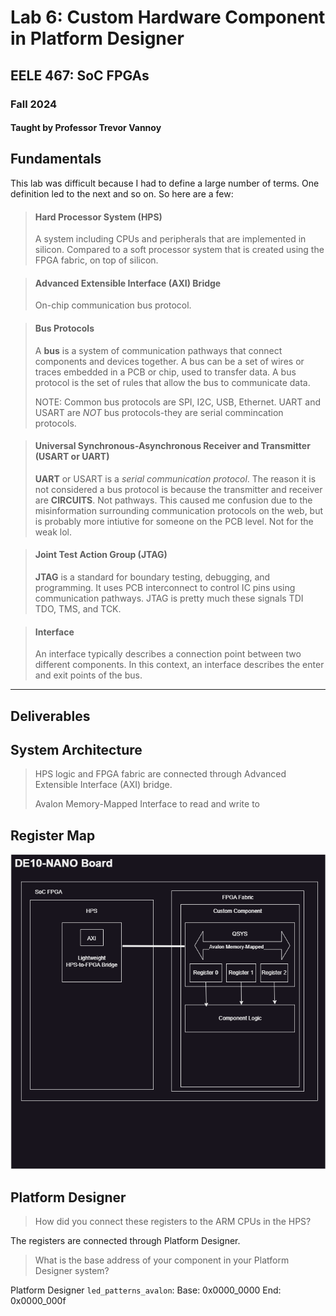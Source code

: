 # Lab 6: Custom Hardware Component in Platform Designer
## EELE 467: SoC FPGAs
### Fall 2024
#### Taught by Professor Trevor Vannoy

## Fundamentals
This lab was difficult because I had to define a large number of terms. One definition led to the next and so on. So here are a few:

> #### Hard Processor System (HPS)
>A system including CPUs and peripherals that are implemented in silicon.
Compared to a soft processor system that is created using the FPGA fabric, on top of silicon.

 > #### Advanced Extensible Interface (AXI) Bridge 
 > On-chip communication bus protocol.

> #### Bus Protocols
>  A __bus__ is a system of communication pathways that connect components and devices together.
> A bus can be a set of wires or traces embedded in a PCB or chip, used to transfer data. A bus protocol is the set of rules that allow the bus to communicate data.
>
> NOTE: Common bus protocols are SPI, I2C, USB, Ethernet. UART and USART are _NOT_ bus protocols-they are serial commincation protocols.

> #### Universal Synchronous-Asynchronous Receiver and Transmitter (USART or UART)
> __UART__ or USART is a _serial communication protocol_. The reason it is not considered a bus protocol is because the transmitter and receiver are __CIRCUITS__. Not pathways.
> This caused me confusion due to the misinformation surrounding communication protocols on the web, but is probably more intiutive for someone on the PCB level. Not for the weak lol.

>  #### Joint Test Action Group (JTAG)
> __JTAG__ is a standard for boundary testing, debugging, and programming. It uses PCB interconnect to control IC pins using communication pathways. JTAG is pretty much these signals TDI TDO, TMS, and TCK. 

>  #### Interface
> An interface typically describes a connection point between two different components. In this context, an interface describes the enter and exit points of the bus.

---
## Deliverables
## System Architecture

> HPS logic and FPGA fabric are connected through 
> Advanced Extensible Interface (AXI) bridge.
 >
> Avalon Memory-Mapped Interface to read and write to 

## Register Map

![Block Diagram](assets/lab6_diagram.png)

## Platform Designer

> How did you connect these registers to the ARM CPUs in the HPS?

The registers are connected through Platform Designer. 

> What is the base address of your component in your Platform Designer system?

Platform Designer `led_patterns_avalon`: Base: 0x0000_0000 End: 0x0000_000f
